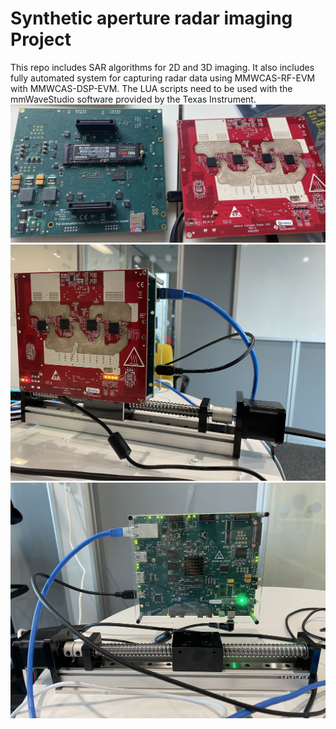 # Synthetic aperture radar imaging Project
This repo includes SAR algorithms for 2D and 3D imaging.
It also includes fully automated system for capturing radar data using MMWCAS-RF-EVM with MMWCAS-DSP-EVM. The LUA scripts need to be used with the mmWaveStudio software provided by the Texas Instrument.  
![Image text](https://github.com/xcn700418/SAR_imaging/blob/main/img/radar_sensor.jpg)
![Image text](https://github.com/xcn700418/SAR_imaging/blob/main/img/system_frontview.jpg)
![Image text](https://github.com/xcn700418/SAR_imaging/blob/main/img/system_backview.jpg)
